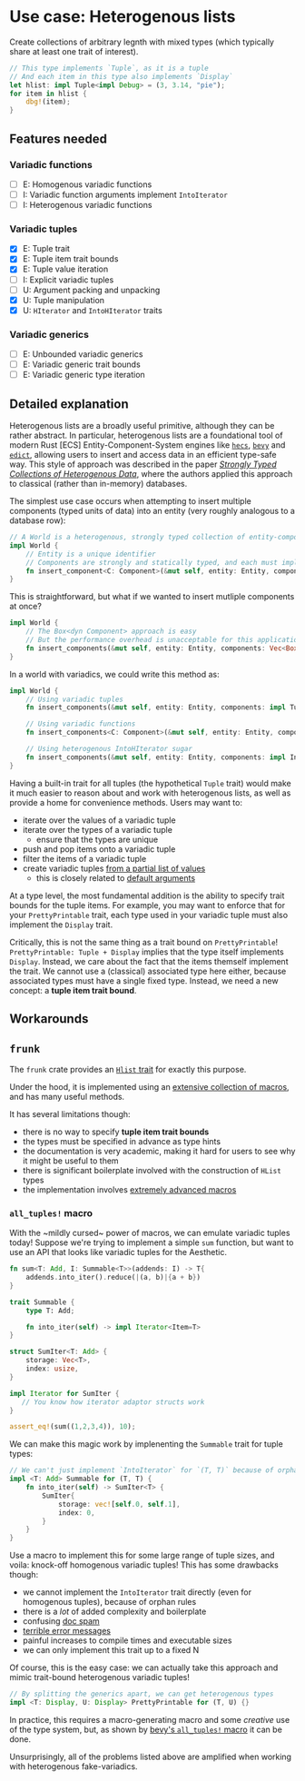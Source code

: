 # Use case: Heterogenous lists

Create collections of arbitrary legnth with mixed types (which typically share at least one trait of interest).

```rust
// This type implements `Tuple`, as it is a tuple
// And each item in this type also implements `Display`
let hlist: impl Tuple<impl Debug> = (3, 3.14, "pie");
for item in hlist {
    dbg!(item);
}
```

## Features needed

### Variadic functions

- [ ] E: Homogenous variadic functions
- [ ] I: Variadic function arguments implement `IntoIterator`
- [ ] I: Heterogenous variadic functions

### Variadic tuples

- [x] E: Tuple trait
- [x] E: Tuple item trait bounds
- [x] E: Tuple value iteration
- [ ] I: Explicit variadic tuples
- [ ] U: Argument packing and unpacking
- [x] U: Tuple manipulation
- [x] U: `HIterator` and `IntoHIterator` traits

### Variadic generics

- [ ] E: Unbounded variadic generics
- [ ] E: Variadic generic trait bounds
- [ ] E: Variadic generic type iteration

## Detailed explanation

Heterogenous lists are a broadly useful primitive, although they can be rather abstract.
In particular, heterogenous lists are a foundational tool of modern Rust [ECS] Entity-Component-System engines like [`hecs`](https://docs.rs/hecs/latest/hecs/), [`bevy`](https://github.com/bevyengine/bevy) and [`edict`](https://github.com/zakarumych/edict), allowing users to insert and access data in an efficient type-safe way.
This style of approach was described in the paper [*Strongly Typed Collections of Heterogenous Data*](http://homepages.cwi.nl/~ralf/HList/), where the authors applied this approach to classical (rather than in-memory) databases.

The simplest use case occurs when attempting to insert multiple components (typed units of data) into an entity (very roughly analogous to a database row):

```rust
// A World is a heterogenous, strongly typed collection of entity-component data
impl World {
    // Entity is a unique identifier
    // Components are strongly and statically typed, and each must implement the `Component` trait
    fn insert_component<C: Component>(&mut self, entity: Entity, component: C) {}
}
```

This is straightforward, but what if we wanted to insert mutliple components at once?

```rust
impl World {
    // The Box<dyn Component> approach is easy
    // But the performance overhead is unacceptable for this application
    fn insert_components(&mut self, entity: Entity, components: Vec<Box dyn Component>) {}
}
```

In a world with variadics, we could write this method as:

```rust
impl World {
    // Using variadic tuples
    fn insert_components(&mut self, entity: Entity, components: impl Tuple<impl Component>) {}

    // Using variadic functions
    fn insert_components<C: Component>(&mut self, entity: Entity, components: ..*C>) {}

    // Using heterogenous IntoHIterator sugar
    fn insert_components(&mut self, entity: Entity, components: impl IntoHIterator<impl Component>>) {}
}
```

Having a built-in trait for all tuples (the hypothetical `Tuple` trait) would make it much easier to reason about and work with heterogenous lists, as well as provide a home for convenience methods.
Users may want to:

- iterate over the values of a variadic tuple
- iterate over the types of a variadic tuple
  - ensure that the types are unique
- push and pop items onto a variadic tuple
- filter the items of a variadic tuple
- create variadic tuples [from a partial list of values](https://docs.rs/frunk/latest/frunk/hlist/trait.LiftFrom.html)
  - this is closely related to [default arguments](https://internals.rust-lang.org/t/named-default-arguments-a-review-proposal-and-macro-implementation/8396)

At a type level, the most fundamental addition is the ability to specify trait bounds for the tuple items.
For example, you may want to enforce that for your `PrettyPrintable` trait, each type used in your variadic tuple must also implement the `Display` trait.

Critically, this is not the same thing as a trait bound on `PrettyPrintable`!
`PrettyPrintable: Tuple + Display` implies that the type itself implements `Display`.
Instead, we care about the fact that the items themself implement the trait.
We cannot use a (classical) associated type here either, because associated types must have a single fixed type.
Instead, we need a new concept: a **tuple item trait bound**.

## Workarounds

## `frunk`

The `frunk` crate provides an [`Hlist` trait](https://docs.rs/frunk/latest/frunk/hlist/trait.HList.html) for exactly this purpose.

Under the hood, it is implemented using an [extensive collection of macros](https://github.com/lloydmeta/frunk/blob/2b16d2cabdf0ce6ef40f92562ba5265f33eb72fa/core/src/macros.rs#L30), and has many useful methods.

It has several limitations though:

- there is no way to specify **tuple item trait bounds**
- the types must be specified in advance as type hints
- the documentation is very academic, making it hard for users to see why it might be useful to them
- there is significant boilerplate involved with the construction of `HList` types
- the implementation involves [extremely advanced macros](https://github.com/lloydmeta/frunk/blob/2b16d2cabdf0ce6ef40f92562ba5265f33eb72fa/core/src/macros.rs#L228)

### `all_tuples!` macro

With the ~mildly cursed~ power of macros, we can emulate variadic tuples today!
Suppose we're trying to implement a simple `sum` function, but want to use an API that looks like variadic tuples for the Aesthetic.

```rust
fn sum<T: Add, I: Summable<T>>(addends: I) -> T{
    addends.into_iter().reduce(|(a, b)|{a + b})
}

trait Summable {
    type T: Add;

    fn into_iter(self) -> impl Iterator<Item=T>
}

struct SumIter<T: Add> {
    storage: Vec<T>,
    index: usize,
}

impl Iterator for SumIter {
   // You know how iterator adaptor structs work
}

assert_eq!(sum((1,2,3,4)), 10);
```

We can make this magic work by implenenting the `Summable` trait for tuple types:

```rust
// We can't just implement `IntoIterator` for `(T, T)` because of orphan rules
impl <T: Add> Summable for (T, T) {
    fn into_iter(self) -> SumIter<T> {
        SumIter{
            storage: vec![self.0, self.1],
            index: 0,
        }
    }
}
```

Use a macro to implement this for some large range of tuple sizes, and voila: knock-off homogenous variadic tuples!
This has some drawbacks though:

- we cannot implement the `IntoIterator` trait directly (even for homogenous tuples), because of orphan rules
- there is a *lot* of added complexity and boilerplate
- confusing [doc spam](https://docs.rs/bevy/0.6/bevy/ecs/bundle/trait.Bundle.html#impl-Bundle-for-(C0%2C%20C1))
- [terrible error messages](https://github.com/bevyengine/bevy/issues/1519)
- painful increases to compile times and executable sizes
- we can only implement this trait up to a fixed N

Of course, this is the easy case: we can actually take this approach and mimic trait-bound heterogenous variadic tuples!

```rust
// By splitting the generics apart, we can get heterogenous types
impl <T: Display, U: Display> PrettyPrintable for (T, U) {}
```

In practice, this requires a macro-generating macro and some *creative* use of the type system, but, as shown by [bevy's `all_tuples!` macro](https://github.com/bevyengine/bevy/blob/032b0f4bac9d9d7ea9820b774d4a9124ae46e33b/crates/bevy_ecs/macros/src/lib.rs#L49) it can be done.

Unsurprisingly, all of the problems listed above are amplified when working with heterogenous fake-variadics.
